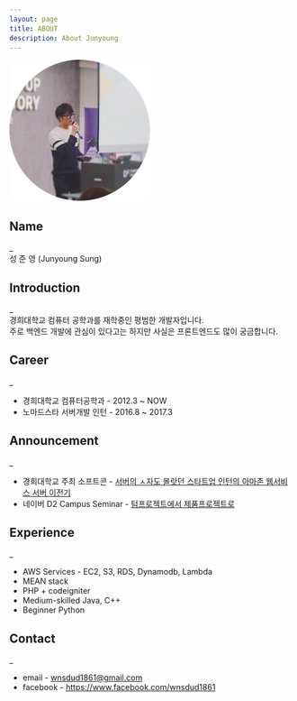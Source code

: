 ```yaml
---
layout: page
title: ABOUT
description: About Junyoung
---
```


![profile](img/profileImage.png)

## Name
\_<br>
성 준 영 (Junyoung Sung)

## Introduction
\_<br>
경희대학교 컴퓨터 공학과를 재학중인 평범한 개발자입니다.<br>
주로 백엔드 개발에 관심이 있다고는 하지만 사실은 프론트엔드도 많이 궁금합니다.<br>

## Career
\_<br>
- 경희대학교 컴퓨터공학과 - 2012.3 ~ NOW<br>
- 노마드스타 서버개발 인턴 - 2016.8 ~ 2017.3

## Announcement
\_<br>
- 경희대학교 주최 소프트콘 - [서버의 ㅅ자도 몰랏던 스타트업 인턴의 아마존 웹서비스 서버 이전기](http://www.slideshare.net/SungJunyoung/ss-69345868)<br>
- 네이버 D2 Campus Seminar - [텀프로젝트에서 제품프로젝트로](http://www.slideshare.net/deview/ss-72527503)


## Experience
\_<br>
- AWS Services - EC2, S3, RDS, Dynamodb, Lambda<br>
- MEAN stack<br>
- PHP + codeigniter<br>
- Medium-skilled Java, C++<br>
- Beginner Python

## Contact
\_<br>
- email - wnsdud1861@gmail.com<br>
- facebook - https://www.facebook.com/wnsdud1861<br>
